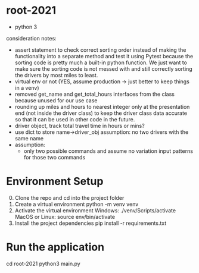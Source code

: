 # root-2021

- python 3

consideration notes:

- assert statement to check correct sorting order instead of making the functionality into a separate method and test it using Pytest because the sorting code is pretty much a built-in python function. We just want to make sure the sorting code is not messed with and still correctly sorting the drivers by most miles to least.
- virtual env or not (YES, assume production -> just better to keep things in a venv)
- removed get_name and get_total_hours interfaces from the class because unused for our use case
- rounding up miles and hours to nearest integer only at the presentation end (not inside the driver class)
  to keep the driver class data accurate so that it can be used in other code in the future.
- driver object, track total travel time in hours or mins?
- use dict to store name->driver_obj
  assumption: no two drivers with the same name
- assumption:
  - only two possible commands
    and assume no variation input patterns for those two commands

# Environment Setup

0. Clone the repo and cd into the project folder
1. Create a virtual environment
   python -m venv venv
2. Activate the virtual environment
   Windows: ./venv/Scripts/activate
   MacOS or Linux: source env/bin/activate
3. Install the project dependencies
   pip install -r requirements.txt

# Run the application

cd root-2021
python3 main.py
